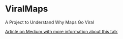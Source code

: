 # ViralMaps
A Project to Understand Why Maps Go Viral

[Article on Medium with more information about this talk](https://medium.com/@petrarch1603/what-makes-maps-go-viral-an-analysis-of-twitter-engagement-rates)
